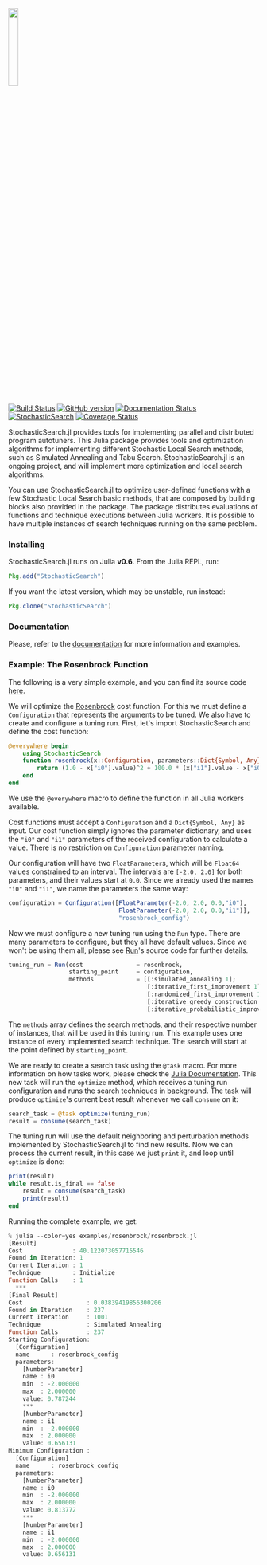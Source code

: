 <img src="https://raw.githubusercontent.com/phrb/StochasticSearch.jl/master/img/logo.png" align="center" width=20%>

[![Build Status](https://travis-ci.org/phrb/StochasticSearch.jl.svg?branch=master)](https://travis-ci.org/phrb/StochasticSearch.jl)
[![GitHub version](https://badge.fury.io/gh/phrb%2FStochasticSearch.jl.svg)](https://badge.fury.io/gh/phrb%2FStochasticSearch.jl)
[![Documentation Status](https://readthedocs.org/projects/stochasticsearchjl/badge/?version=latest)](http://stochasticsearchjl.readthedocs.org/en/latest/?badge=latest)
[![StochasticSearch](http://pkg.julialang.org/badges/StochasticSearch_0.5.svg)](http://pkg.julialang.org/?pkg=StochasticSearch&ver=0.5)
[![Coverage Status](https://coveralls.io/repos/phrb/StochasticSearch.jl/badge.svg?branch=master)](https://coveralls.io/r/phrb/StochasticSearch.jl?branch=master)

StochasticSearch.jl provides tools for implementing parallel and distributed
program autotuners.  This Julia package provides tools and optimization
algorithms for implementing different Stochastic Local Search methods, such as
Simulated Annealing and Tabu Search. StochasticSearch.jl is an ongoing project,
and will implement more optimization and local search algorithms.

You can use StochasticSearch.jl to optimize user-defined functions with a few
Stochastic Local Search basic methods, that are composed by building blocks
also provided in the package. The package distributes evaluations of functions
and technique executions between Julia workers. It is possible to have multiple
instances of search techniques running on the same problem.

### Installing

StochasticSearch.jl runs on Julia **v0.6**. From the Julia REPL, run:

```jl
Pkg.add("StochasticSearch")
```

If you want the latest version, which may be unstable, run instead:

```jl
Pkg.clone("StochasticSearch")
```

### Documentation

Please, refer to the
[documentation](http://stochasticsearchjl.readthedocs.org/) for more
information and examples.

### Example: The Rosenbrock Function

The following is a very simple example, and you can find its source code
[here](https://github.com/phrb/StochasticSearch.jl/blob/master/examples/rosenbrock/rosenbrock.jl).

We will optimize the
[Rosenbrock](http://en.wikipedia.org/wiki/Rosenbrock_function) cost function.
For this we must define a ```Configuration``` that represents the arguments to
be tuned. We also have to create and configure a tuning run. First, let's
import StochasticSearch and define the cost function:

```jl
@everywhere begin
    using StochasticSearch
    function rosenbrock(x::Configuration, parameters::Dict{Symbol, Any})
        return (1.0 - x["i0"].value)^2 + 100.0 * (x["i1"].value - x["i0"].value^2)^2
    end
end
```
We use the `@everywhere` macro to define the function in all Julia workers
available.

Cost functions must accept a `Configuration` and a `Dict{Symbol, Any}` as
input. Our cost function simply ignores the parameter dictionary, and uses the
`"i0"` and `"i1"` parameters of the received configuration to calculate a
value. There is no restriction on `Configuration` parameter naming.

Our configuration will have two ```FloatParameter```s, which will be
```Float64``` values constrained to an interval. The intervals are ```[-2.0,
2.0]``` for both parameters, and their values start at ```0.0```. Since we
already used the names `"i0"` and `"i1"`, we name the parameters the same way:

```jl
configuration = Configuration([FloatParameter(-2.0, 2.0, 0.0,"i0"),
                               FloatParameter(-2.0, 2.0, 0.0,"i1")],
                               "rosenbrock_config")
```
Now we must configure a new tuning run using the `Run` type. There are many parameters to configure, but they all have default values. Since we won't be using them all, please see [Run](https://github.com/phrb/StochasticSearch.jl/blob/master/src/core/run.jl)'s source code for further details.
```jl
tuning_run = Run(cost               = rosenbrock,
                 starting_point     = configuration,
                 methods            = [[:simulated_annealing 1];
                                       [:iterative_first_improvement 1];
                                       [:randomized_first_improvement 1];
                                       [:iterative_greedy_construction 1];
                                       [:iterative_probabilistic_improvement 1];])
```
The `methods` array defines the search methods, and their respective number of
instances, that will be used in this tuning run. This example uses one instance
of every implemented search technique. The search will start at the point
defined by `starting_point`.

We are ready to create a search task using the `@task` macro. For more
information on how tasks work, please check the [Julia
Documentation](http://docs.julialang.org/en/latest/manual/control-flow/#man-tasks).
This new task will run the `optimize` method, which receives a tuning run
configuration and runs the search techniques in background. The task will
produce `optimize`'s current best result whenever we call `consume` on it:

```jl
search_task = @task optimize(tuning_run)
result = consume(search_task)
```

The tuning run will use the default neighboring and perturbation methods
implemented by StochasticSearch.jl to find new results. Now we can process the
current result, in this case we just `print` it, and loop until `optimize` is
done:

```jl
print(result)
while result.is_final == false
    result = consume(search_task)
    print(result)
end
```

Running the complete example, we get:

```jl
% julia --color=yes examples/rosenbrock/rosenbrock.jl
[Result]
Cost              : 40.122073057715546
Found in Iteration: 1
Current Iteration : 1
Technique         : Initialize
Function Calls    : 1
  ***
[Final Result]
Cost                  : 0.03839419856300206
Found in Iteration    : 237
Current Iteration     : 1001
Technique             : Simulated Annealing
Function Calls        : 237
Starting Configuration:
  [Configuration]
  name      : rosenbrock_config
  parameters:
    [NumberParameter]
    name : i0
    min  : -2.000000
    max  : 2.000000
    value: 0.787244
    ***
    [NumberParameter]
    name : i1
    min  : -2.000000
    max  : 2.000000
    value: 0.656131
Minimum Configuration :
  [Configuration]
  name      : rosenbrock_config
  parameters:
    [NumberParameter]
    name : i0
    min  : -2.000000
    max  : 2.000000
    value: 0.813772
    ***
    [NumberParameter]
    name : i1
    min  : -2.000000
    max  : 2.000000
    value: 0.656131
```
